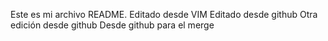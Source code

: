Este es mi archivo README.
Editado desde VIM
Editado desde github
Otra edición desde github
Desde github para el merge
